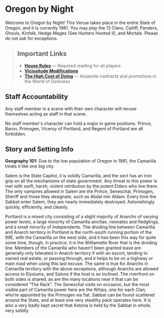 # Oregon by Night

Welcome to Oregon by Night! This Venue takes place in the entire State of Oregon, and it is currently 1981.  You may play the 13 Clans, Caitiff, Panders, Ghouls, Kinfolk, Hedge Mages (See Hunters Hunted II), and Mortals. Please do not ask for exceptions.

> ## Important Links
> * **[House Rules](/house-rules)** — Required reading for all players
> * **[Vicissitude Modifications](/vicissitude-mods)**
> * **[The High Cost of Dying](high-cost-of-dying.md)** — Assamite contracts and promotions in the World of Darkness

## Staff Accountability

Any staff member in a scene with their own character will recuse themselves acting as staff in that scene.

No staff member's character can hold a major in game positions.  Prince, Baron, Primogen, Viceroy of Portland, and Regent of Portland are all forbidden.

## Story and Setting Info


**Geography 101:** Due to the low population of Oregon in 1981, the Camarilla treats it like one big city.

Salem is the State Capitol, it is solidly Camarilla, and the sect has an iron grip on all the mechanisms of state government.  Any threat to this power is met with swift, harsh, violent retribution by the potent Elders who live there.  The only vampires allowed in Salem are the Prince, Seneschal, Primogen, Sheriff and those they designate, such as Abdal min Aldam.  Every time the Sabbat enter Salem, they are nearly immediately destroyed.  Astonishingly quickly, efficiently, and cleanly.

Portland is a mixed city consisting of a slight majority of Anarchs of varying power levels, a large minority of Camarilla ancillae, neonates and fledglings, and a small minority of Independents.  The dividing line between Camarilla and Anarch territory in Portland is the north-south running portion of the 99E, with the Camarilla on the west side, and it has been this way for quite some time, though, in practice, it is the Williamette River that is the dividing line.  Members of the Camarilla who haven’t been granted leave are generally only tolerated in Anarch territory if with an escort, tending to owned real estate, or passing through, and it helps to be on a highway or main road when using this last excuse.  The same is true for Anarchs in Camarilla territory with the above exceptions, although Anarchs are allowed access to Elysiums, and Salons if the host is so inclined.  The riverfront on both sides is shared, as are the many locations near it that can be considered “The Rack”.  The Seneschal visits on occasion, but the most visible part of Camarilla power here are the Whips, one for each Clan, who’re appointed by the Primogen via fiat.  Sabbat can be found scattered around the State, and at least one very stealthy pack operates here.  It is also a very badly kept secret that Astoria is held by the Sabbat in whole, very solidly.
